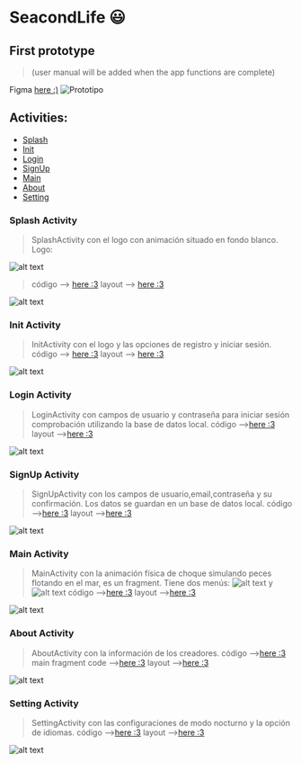 # SeacondLife :smiley:

## First prototype
>(user manual will be added when the app functions are complete)

Figma [here :)](https://www.figma.com/file/gFI1fnjsRLRhrUmtEMtoKJ/SeacondLife?node-id=0%3A1&t=SyQxh8SxIIZ8BjUP-1)
![Prototipo](IMG/prototipo.png)

## Activities:
* [Splash](#item1)
* [Init](#item2)
* [Login](#item3)
* [SignUp](#item4)
* [Main](#item5)
* [About](#item6)
* [Setting](#item7)

<a name="item1"></a>
### Splash Activity

> SplashActivity con el logo con animación situado en fondo blanco.
> Logo:

![alt text](IMG/logo.png)

> código --> [here :3](https://github.com/6TenYi9/SeacondLife/blob/master/app/src/main/java/com/team/seacondlife/SplashActivity.kt)
> layout --> [here :3](https://github.com/6TenYi9/SeacondLife/blob/master/app/src/main/res/layout/activity_splash.xml)

![alt text](IMG/splash.png)

<a name="item2"></a>
### Init Activity

> InitActivity con el logo y las opciones de registro y iniciar sesión.
> código --> [here :3](https://github.com/6TenYi9/SeacondLife/blob/master/app/src/main/java/com/team/seacondlife/StartActivity.kt)
> layout --> [here :3](https://github.com/6TenYi9/SeacondLife/blob/master/app/src/main/res/layout/activity_start.xml)

![alt text](IMG/init.png)

<a name="item3"></a>
### Login Activity

> LoginActivity con campos de usuario y contraseña para iniciar sesión comprobación utilizando la base de datos local.
> código -->[here :3](https://github.com/6TenYi9/SeacondLife/blob/master/app/src/main/java/com/team/seacondlife/LoginActivity.kt)
> layout -->[here :3](https://github.com/6TenYi9/SeacondLife/blob/master/app/src/main/res/layout/activity_login.xml)

![alt text](IMG/login.png)

<a name="item4"></a>
### SignUp Activity

> SignUpActivity con los campos de usuario,email,contraseña y su confirmación. Los datos se guardan en un base de datos local.
> código -->[here :3](https://github.com/6TenYi9/SeacondLife/blob/master/app/src/main/java/com/team/seacondlife/SignUpActivity.kt)
> layout -->[here :3](https://github.com/6TenYi9/SeacondLife/blob/master/app/src/main/res/layout/activity_sign_up.xml)

![alt text](IMG/signup.png)

<a name="item5"></a>
### Main Activity

> MainActivity con la animación física de choque simulando peces flotando en el mar, es un fragment.
> Tiene dos menús: ![alt text](IMG/upmenu.png) y ![alt text](IMG/bottmenu.png)
> código -->[here :3](https://github.com/6TenYi9/SeacondLife/blob/master/app/src/main/java/com/team/seacondlife/MainActivity.java)
> layout -->[here :3](https://github.com/6TenYi9/SeacondLife/blob/master/app/src/main/res/layout/fragment_main.xml)

![alt text](IMG/main.png)

<a name="item6"></a>
### About Activity

> AboutActivity con la información de los creadores.
> código -->[here :3](https://github.com/6TenYi9/SeacondLife/blob/master/app/src/main/java/com/team/seacondlife/AboutActivity.kt)
> main fragment code -->[here :3](https://github.com/6TenYi9/SeacondLife/blob/master/app/src/main/java/com/team/seacondlife/fragments/MainFragment.kt)
> layout -->[here :3](https://github.com/6TenYi9/SeacondLife/blob/master/app/src/main/res/layout/activity_about.xml)

![alt text](IMG/about.png)

<a name="item7"></a>
### Setting Activity

> SettingActivity con las configuraciones de modo nocturno y la opción de idiomas.
> código -->[here :3](https://github.com/6TenYi9/SeacondLife/blob/master/app/src/main/java/com/team/seacondlife/SettingsActivity.kt)
> layout -->[here :3](https://github.com/6TenYi9/SeacondLife/blob/master/app/src/main/res/layout/activity_settings.xml)

![alt text](IMG/conf.png)